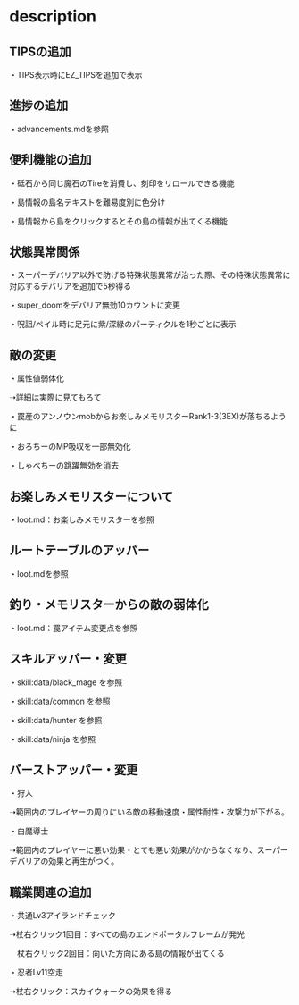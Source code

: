 # description


## TIPSの追加

・TIPS表示時にEZ_TIPSを追加で表示

## 進捗の追加

・advancements.mdを参照

## 便利機能の追加

・砥石から同じ魔石のTireを消費し、刻印をリロールできる機能

・島情報の島名テキストを難易度別に色分け

・島情報から島をクリックするとその島の情報が出てくる機能


## 状態異常関係

・スーパーデバリア以外で防げる特殊状態異常が治った際、その特殊状態異常に対応するデバリアを追加で5秒得る

・super_doomをデバリア無効10カウントに変更

・呪詛/ペイル時に足元に紫/深緑のパーティクルを1秒ごとに表示



## 敵の変更

・属性値弱体化

➝詳細は実際に見てもろて

・罠産のアンノウンmobからお楽しみメモリスターRank1-3(3EX)が落ちるように

・おろちーのMP吸収を一部無効化

・しゃべちーの跳躍無効を消去



## お楽しみメモリスターについて

・loot.md：お楽しみメモリスターを参照



## ルートテーブルのアッパー

・loot.mdを参照



## 釣り・メモリスターからの敵の弱体化

・loot.md：罠アイテム変更点を参照


## スキルアッパー・変更

・skill:data/black_mage を参照

・skill:data/common     を参照

・skill:data/hunter     を参照

・skill:data/ninja      を参照


## バーストアッパー・変更

・狩人

➝範囲内のプレイヤーの周りにいる敵の移動速度・属性耐性・攻撃力が下がる。

・白魔導士

➝範囲内のプレイヤーに悪い効果・とても悪い効果がかからなくなり、スーパーデバリアの効果と再生がつく。


## 職業関連の追加

・共通Lv3アイランドチェック

➝杖右クリック1回目：すべての島のエンドポータルフレームが発光

　杖右クリック2回目：向いた方向にある島の情報が出てくる

・忍者Lv11空走

➝杖右クリック：スカイウォークの効果を得る
